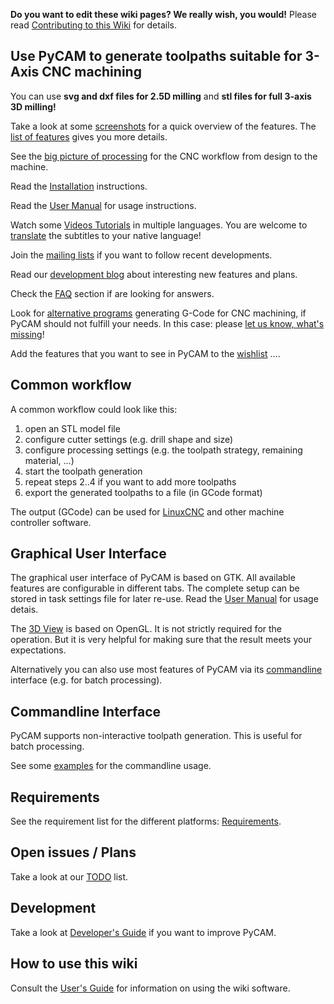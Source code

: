 **Do you want to edit these wiki pages? We really wish, you would!**
Please read [Contributing to this
Wiki](Contributing_to_this_Wiki "wikilink") for details.

Use PyCAM to generate toolpaths suitable for 3-Axis CNC machining
-----------------------------------------------------------------

You can use **svg and dxf files for 2.5D milling** and **stl files for
full 3-axis 3D milling!**

Take a look at some [screenshots](Screenshots "wikilink") for a quick
overview of the features. The [list of features](Features "wikilink")
gives you more details.

See the [big picture of processing](BigPictureOfProcessing "wikilink")
for the CNC workflow from design to the machine.

Read the [Installation](Installation "wikilink") instructions.

Read the [User Manual](User_Manual "wikilink") for usage instructions.

Watch some [Videos Tutorials](http://vimeo.com/channels/pycam) in
multiple languages. You are welcome to
[translate](VideoTranslations "wikilink") the subtitles to your native
language!

Join the [mailing lists](http://sourceforge.net/mail/?group_id=237831)
if you want to follow recent developments.

Read our [development blog](http://fab.senselab.org/pycam) about
interesting new features and plans.

Check the [FAQ](FAQ "wikilink") section if are looking for answers.

Look for [alternative programs](OtherPrograms "wikilink") generating
G-Code for CNC machining, if PyCAM should not fulfill your needs. In
this case: please [let us know, what's
missing](WantedFeatures "wikilink")!

Add the features that you want to see in PyCAM to the
[wishlist](WantedFeatures "wikilink") ....

Common workflow
---------------

A common workflow could look like this:

1.  open an STL model file
2.  configure cutter settings (e.g. drill shape and size)
3.  configure processing settings (e.g. the toolpath strategy, remaining
    material, ...)
4.  start the toolpath generation
5.  repeat steps 2..4 if you want to add more toolpaths
6.  export the generated toolpaths to a file (in GCode format)

The output (GCode) can be used for [LinuxCNC](http://www.linuxcnc.org/) and other
machine controller software.

Graphical User Interface
------------------------

The graphical user interface of PyCAM is based on GTK. All available
features are configurable in different tabs. The complete setup can be
stored in task settings file for later re-use. Read the [User
Manual](User_Manual "wikilink") for usage detais.

The [3D View](3D_View "wikilink") is based on OpenGL. It is not strictly
required for the operation. But it is very helpful for making sure that
the result meets your expectations.

Alternatively you can also use most features of PyCAM via its
[commandline](CommandlineExamples "wikilink") interface (e.g. for batch
processing).

Commandline Interface
---------------------

PyCAM supports non-interactive toolpath generation. This is useful for
batch processing.

See some [examples](CommandlineExamples "wikilink") for the commandline
usage.

Requirements
------------

See the requirement list for the different platforms:
[Requirements](Requirements "wikilink").

Open issues / Plans
-------------------

Take a look at our [TODO](TODO "wikilink") list.

Development
-----------

Take a look at [Developer's Guide](Developer's_Guide "wikilink") if you
want to improve PyCAM.

How to use this wiki
--------------------

Consult the [User's Guide](http://meta.wikimedia.org/wiki/Help:Contents)
for information on using the wiki software.
